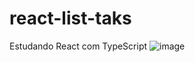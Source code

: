 # react-list-taks
Estudando React com TypeScript
![image](https://user-images.githubusercontent.com/26635578/136577809-85674c09-0430-4b6b-aa01-de60ddcb0d2a.png)
